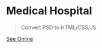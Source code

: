 # Medical Hospital
> Convert PSD to HTML/CSS/JS

[See Online](https://witkowskidesign.pl/portfolio/medical/)
